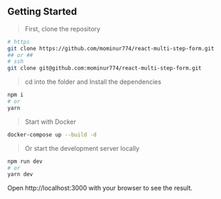 ## Getting Started

> First, clone the repository
```bash
# https
git clone https://github.com/mominur774/react-multi-step-form.git
## or ##
# ssh
git clone git@github.com:mominur774/react-multi-step-form.git 
```
> cd into the folder and Install the dependencies
```bash
npm i
# or
yarn
```
> Start with Docker
```bash
docker-compose up --build -d
```
> Or start the development server locally
```bash
npm run dev
# or
yarn dev
```
Open http://localhost:3000 with your browser to see the result.
